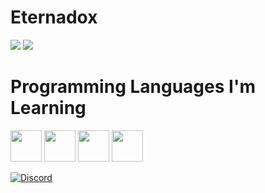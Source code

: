 <h1>Eternadox</h1>
  <img src="https://github-readme-stats.vercel.app/api/?username=Eternadox&title_color=4F8CC9&text_color=9f9f9f&show_icons=true&theme=dark"/>
<img src="https://github-readme-stats.vercel.app/api/top-langs/?username=Eternadox&theme=dark">
<h1>Programming Languages I'm Learning</h1>
<p><img src="https://cdn.jsdelivr.net/gh/devicons/devicon/icons/javascript/javascript-original.svg" width=50 height=50>
<img src="https://cdn.jsdelivr.net/gh/devicons/devicon/icons/python/python-original.svg" width=50 height=50>
<img src="https://cdn.jsdelivr.net/gh/devicons/devicon/icons/csharp/csharp-original.svg" width=50 height=50>
<img src="https://cdn.jsdelivr.net/gh/devicons/devicon/icons/java/java-original.svg" width=50 height=50>

</p>

[![Discord](https://lanyard.cnrad.dev/api/792118923477647420)](https://discord.com/users/792118923477647420)
